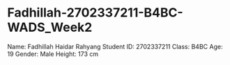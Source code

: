 # Fadhillah-2702337211-B4BC-WADS_Week2
Name: Fadhillah Haidar Rahyang
Student ID: 2702337211
Class: B4BC
Age: 19
Gender: Male
Height: 173 cm